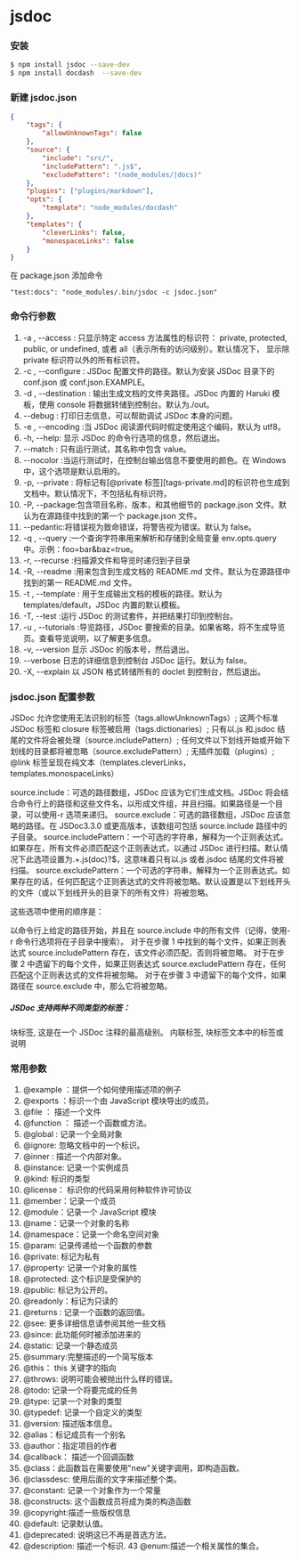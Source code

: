 # jsdoc

### 安装

```bash
$ npm install jsdoc --save-dev
$ npm install docdash  --save-dev
```

### 新建 jsdoc.json

```json
{
    "tags": {
        "allowUnknownTags": false
    },
    "source": {
        "include": "src/",
        "includePattern": ".js$",
        "excludePattern": "(node_modules/|docs)"
    },
    "plugins": ["plugins/markdown"],
    "opts": {
        "template": "node_modules/docdash"
    },
    "templates": {
        "cleverLinks": false,
        "monospaceLinks": false
    }
}
```

在 package.json 添加命令

```bush
"test:docs": "node_modules/.bin/jsdoc -c jsdoc.json"
```

### 命令行参数

1.  -a <value>, --access <value>: 只显示特定 access 方法属性的标识符： private, protected, public, or undefined, 或者 all（表示所有的访问级别）。默认情况下， 显示除 private 标识符以外的所有标识符。
2.  -c <value>, --configure <value>: JSDoc 配置文件的路径。默认为安装 JSDoc 目录下的 conf.json 或 conf.json.EXAMPLE。
3.  -d <value>, --destination <value>: 输出生成文档的文件夹路径。JSDoc 内置的 Haruki 模板，使用 console 将数据转储到控制台。默认为./out。
4.  --debug : 打印日志信息，可以帮助调试 JSDoc 本身的问题。
5.  -e <value>, --encoding <value> :当 JSDoc 阅读源代码时假定使用这个编码，默认为 utf8。
6.  -h, --help: 显示 JSDoc 的命令行选项的信息，然后退出。
7.  --match <value> : 只有运行测试，其名称中包含 value。
8.  --nocolor :当运行测试时，在控制台输出信息不要使用的颜色。在 Windows 中，这个选项是默认启用的。
9.  -p, --private : 将标记有[@private 标签][tags-private.md]的标识符也生成到文档中。默认情况下，不包括私有标识符。
10. -P, --package:包含项目名称，版本，和其他细节的 package.json 文件。默认为在源路径中找到的第一个 package.json 文件。
11. --pedantic:将错误视为致命错误，将警告视为错误。默认为 false。
12. -q <value>, --query <value> :一个查询字符串用来解析和存储到全局变量 env.opts.query 中。示例：foo=bar&baz=true。
13. -r, --recurse :扫描源文件和导览时递归到子目录
14. -R, --readme :用来包含到生成文档的 README.md 文件。默认为在源路径中找到的第一 README.md 文件。
15. -t <value>, --template <value>: 用于生成输出文档的模板的路径。默认为 templates/default，JSDoc 内置的默认模板。
16. -T, --test :运行 JSDoc 的测试套件，并把结果打印到控制台。
17. -u <value>, --tutorials <value> :导览路径，JSDoc 要搜索的目录。如果省略，将不生成导览页。查看导览说明，以了解更多信息。
18. -v, --version 显示 JSDoc 的版本号，然后退出。
19. --verbose 日志的详细信息到控制台 JSDoc 运行。默认为 false。
20. -X, --explain 以 JSON 格式转储所有的 doclet 到控制台，然后退出。

### jsdoc.json 配置参数

JSDoc 允许您使用无法识别的标签（tags.allowUnknownTags）;
这两个标准 JSDoc 标签和 closure 标签被启用（tags.dictionaries）;
只有以.js 和.jsdoc 结尾的文件将会被处理（source.includePattern）;
任何文件以下划线开始或开始下划线的目录都将被忽略（source.excludePattern）;
无插件加载（plugins）;
@link 标签呈现在纯文本（templates.cleverLinks，templates.monospaceLinks）

source.include：可选的路径数组，JSDoc 应该为它们生成文档。JSDoc 将会结合命令行上的路径和这些文件名，以形成文件组，并且扫描。如果路径是一个目录，可以使用-r 选项来递归。
source.exclude：可选的路径数组，JSDoc 应该忽略的路径。在 JSDoc3.3.0 或更高版本，该数组可包括 source.include 路径中的子目录。
source.includePattern：一个可选的字符串，解释为一个正则表达式。如果存在，所有文件必须匹配这个正则表达式，以通过 JSDoc 进行扫描。默认情况下此选项设置为.+.js(doc)?$，这意味着只有以.js 或者.jsdoc 结尾的文件将被扫描。
source.excludePattern：一个可选的字符串，解释为一个正则表达式。如果存在的话，任何匹配这个正则表达式的文件将被忽略。默认设置是以下划线开头的文件（或以下划线开头的目录下的所有文件）将被忽略。

这些选项中使用的顺序是：

以命令行上给定的路径开始，并且在 source.include 中的所有文件（记得，使用-r 命令行选项将在子目录中搜索）。
对于在步骤 1 中找到的每个文件，如果正则表达式 source.includePattern 存在，该文件必须匹配，否则将被忽略。
对于在步骤 2 中遗留下的每个文件，如果正则表达式 source.excludePattern 存在，任何匹配这个正则表达式的文件将被忽略。
对于在步骤 3 中遗留下的每个文件，如果路径在 source.exclude 中，那么它将被忽略。

##### JSDoc 支持两种不同类型的标签：

块标签, 这是在一个 JSDoc 注释的最高级别。
内联标签, 块标签文本中的标签或说明

### 常用参数

1.  @example ：提供一个如何使用描述项的例子
2.  @exports ：标识一个由 JavaScript 模块导出的成员。
3.  @file ： 描述一个文件
4.  @function ： 描述一个函数或方法。
5.  @global : 记录一个全局对象
6.  @ignore: 忽略文档中的一个标识。
7.  @inner : 描述一个内部对象。
8.  @instance: 记录一个实例成员
9.  @kind: 标识的类型
10. @license： 标识你的代码采用何种软件许可协议
11. @member：记录一个成员
12. @module：记录一个 JavaScript 模块
13. @name：记录一个对象的名称
14. @namespace：记录一个命名空间对象
15. @param: 记录传递给一个函数的参数
16. @private: 标记为私有
17. @property: 记录一个对象的属性
18. @protected: 这个标识是受保护的
19. @public: 标记为公开的。
20. @readonly：标记为只读的
21. @returns : 记录一个函数的返回值。
22. @see: 更多详细信息请参阅其他一些文档
23. @since: 此功能何时被添加进来的
24. @static: 记录一个静态成员
25. @summary:完整描述的一个简写版本
26. @this： this 关键字的指向
27. @throws: 说明可能会被抛出什么样的错误。
28. @todo: 记录一个将要完成的任务
29. @type: 记录一个对象的类型
30. @typedef: 记录一个自定义的类型
31. @version: 描述版本信息。
32. @alias：标记成员有一个别名
33. @author：指定项目的作者
34. @callback： 描述一个回调函数
35. @class：此函数旨在需要使用"new"关键字调用，即构造函数。
36. @classdesc: 使用后面的文字来描述整个类。
37. @constant: 记录一个对象作为一个常量
38. @constructs: 这个函数成员将成为类的构造函数
39. @copyright:描述一些版权信息
40. @default: 记录默认值。
41. @deprecated: 说明这已不再是首选方法。
42. @description: 描述一个标识.
    43 @enum:描述一个相关属性的集合。
